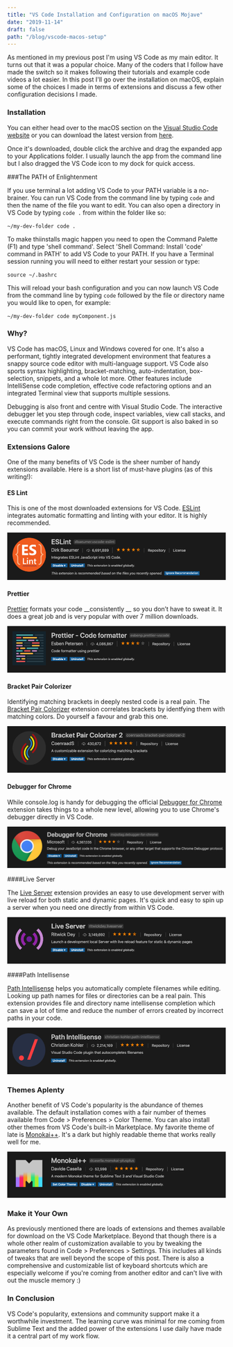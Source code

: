 ```yaml
---
title: "VS Code Installation and Configuration on macOS Mojave"
date: "2019-11-14"
draft: false
path: "/blog/vscode-macos-setup"
---
```


As mentioned in my previous post I'm using VS Code as my main editor. It turns out that it was a popular choice. Many of the coders that I follow have made the switch so it makes following their tutorials and example code videos a lot easier.  In this post I'll go over the installation on macOS, explain some of the choices I made in terms of extensions and discuss a few other configuration decisions I made. 

### Installation

You can either head over to the macOS section on the [Visual Studio Code website](https://code.visualstudio.com/docs/setup/mac) or you can download the latest version from [here](https://go.microsoft.com/fwlink/?LinkID=534106).

Once it's downloaded, double click the archive and drag the expanded app to your Applications folder. I usually launch the app from the command line but I also dragged the VS Code icon to my dock for quick access.

###The PATH of Enlightenment

If you use terminal a lot adding VS Code to your PATH variable is a no-brainer. You can run VS Code from the command line by typing `code` and then the name of the file you want to edit. You can also open a directory in VS Code by typing `code .` from within the folder like so:

```
~/my-dev-folder code .
```

To make thiinstalls magic happen you need to open the Command Palette (F1) and type 'shell command'. Select 'Shell Command: Install 'code' command in PATH' to add VS Code to your PATH. If you have a Terminal session running you will need to either restart your session or type:

```
source ~/.bashrc
```

This will reload your bash configuration and you can now launch VS Code from the command line by typing `code` followed by the file or directory name you would like to open, for example:

```
~/my-dev-folder code myComponent.js
```

### Why?

VS Code has macOS, Linux and Windows covered for one. It's also a performant, tightly integrated development environment that features a snappy source code editor with multi-language support. VS Code also sports syntax highlighting, bracket-matching, auto-indentation, box-selection, snippets, and a whole lot more. Other features include  IntelliSense code completion, effective code refactoring options and an integrated Terminal view that supports multiple sessions.

Debugging is also front and centre with Visual Studio Code. The interactive debugger let you step through code, inspect variables, view call stacks, and execute commands right from the console. Git support is also baked in so you can commit your work without leaving the app. 

### Extensions Galore

One of the many benefits of VS Code is the sheer number of handy extensions available. Here is a short list of must-have plugins (as of this writing!):

#### ES Lint

This is one of the most downloaded extensions for VS Code. [ESLint](https://marketplace.visualstudio.com/items?itemName=dbaeumer.vscode-eslint) integrates automatic formatting and linting with your editor. It is highly recommended.

![](./es-lint.png)

#### Prettier

[Prettier](https://marketplace.visualstudio.com/items?itemName=esbenp.prettier-vscode) formats your code __consistently __ so you don’t have to sweat it. It does a great job and is very popular with over 7 million downloads.

![](./prettier.png)

#### Bracket Pair Colorizer

Identifying matching brackets in deeply nested code is a real pain. The [Bracket Pair Colorizer](https://marketplace.visualstudio.com/items?itemName=CoenraadS.bracket-pair-colorizer) extension correlates  brackets by identfying them with matching colors. Do yourself a favour and grab this one.

![](./bracket-pair-colourizer.png)

#### Debugger for Chrome

While console.log is handy for debugging the official [Debugger for Chrome](https://marketplace.visualstudio.com/items?itemName=msjsdiag.debugger-for-chrome) extension takes things to a whole new level, allowing you to use Chrome's debugger directly in VS Code.

![](./chrome-debugger.png)

####Live Server

The [Live Server](https://marketplace.visualstudio.com/items?itemName=ritwickdey.LiveServer) extension provides an easy to use development server with live reload for both static and dynamic pages. It's quick and easy to spin up a server when you need one directly from within VS Code.

![](./live-server.png)

####Path Intellisense

[Path Intellisense](https://marketplace.visualstudio.com/items?itemName=christian-kohler.path-intellisense) helps you automatically complete filenames while editing. Looking up path names for files or directories can be a real pain. This extension provides file and directory name intellisense completion which can save a lot of time and reduce the number of errors created by incorrect paths in your code.

![](./path-intellisense.png)

### Themes Aplenty

Another benefit of VS Code's popularity is the abundance of themes available. The default installation comes with a fair number of themes available from Code > Preferences > Color Theme. You can also install other themes from VS Code's built-in Marketplace. My favorite theme of late is [Monokai++](https://marketplace.visualstudio.com/items?itemName=dcasella.monokai-plusplus). It's a dark but highly readable theme that works really well for me.

![](./monokai.png)

### Make it Your Own 

As previously mentioned there are loads of extensions and themes available for download on the VS Code Marketplace. Beyond that though there is a whole other realm of customization available to you by tweaking the parameters found in Code > Preferences > Settings. This includes all kinds of tweaks that are well beyond the scope of this post. There is also a comprehensive and customizable list of keyboard shortcuts which are especially welcome if you're coming from another editor and can't live with out the muscle memory :)

### In Conclusion 

VS Code's popularity, extensions and community support make it a worthwhile investment. The learning curve was minimal for me coming from Sublime Text and the added power of the extensions I use daily have made it a central part of my work flow.